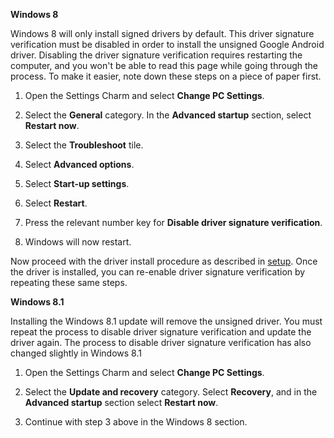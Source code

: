 **Windows 8**

Windows 8 will only install signed drivers by default.  This driver signature verification must be disabled in order to install the unsigned Google Android driver.  Disabling the driver signature verification requires restarting the computer, and you won't be able to read this page while going through the process.  To make it easier, note down these steps on a piece of paper first.

1. Open the Settings Charm and select **Change PC Settings**.

2. Select the **General** category.  In the **Advanced startup** section, select **Restart now**.

3. Select the **Troubleshoot** tile.

4. Select **Advanced options**.

5. Select **Start-up settings**.

6. Select **Restart**.

7. Press the relevant number key for **Disable driver signature verification**.

8. Windows will now restart.

Now proceed with the driver install procedure as described in [setup](setup.md).  Once the driver is installed, you can re-enable driver signature verification by repeating these same steps.


**Windows 8.1**

Installing the Windows 8.1 update will remove the unsigned driver.  You must repeat the process to disable driver signature verification and update the driver again.  The process to disable driver signature verification has also changed slightly in Windows 8.1

1. Open the Settings Charm and select **Change PC Settings**.

2. Select the **Update and recovery** category.  Select **Recovery**, and in the **Advanced startup** section select **Restart now**.

3. Continue with step 3 above in the Windows 8 section.